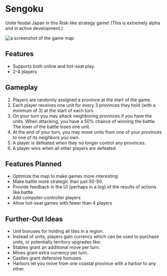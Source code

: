 # Sengoku

Unite feudal Japan in this Risk-like strategy game! (This is extremely alpha and in active development.)

![a screenshot of the game map](https://github.com/stevegrossi/sengoku/raw/master/sengoku.png)

## Features

- Supports both online and hot-seat play.
- 2-4 players

## Gameplay

1. Players are randomly assigned a province at the start of the game.
2. Each player receives one unit for every 3 provinces they hold (with a minimum of 3) at the start of each turn.
3. On your turn you may attack neighboring provinces if you have the units. When attacking, you have a 50% chance of winning the battle. The loser of the battle loses one unit.
4. At the end of your turn, you may move units from one of your provinces to one of its neighbors you own.
5. A player is defeated when they no longer control any provinces.
6. A player wins when all other players are defeated.

## Features Planned

- Optimize the map to make games more interesting.
- Make battle more strategic than just 50-50.
- Provide feedback in the UI (perhaps in a log) of the results of actions like battle.
- Add computer-controller players
- Allow hot-seat games with fewer than 4 players

## Further-Out Ideas

- Unit bonuses for holding all tiles in a region.
- Instead of units, players gain currency which can be used to purchase units, or potentially territory upgrades like:
 - Stables grant an additional move per turn.
 - Mines grant extra currency per turn.
 - Castles grant defensive bonuses.
 - Harbors let you move from one coastal province with a harbor to any other.
